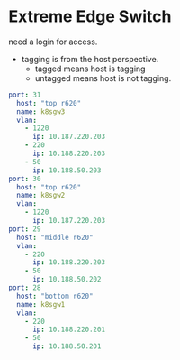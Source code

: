 # Extreme Edge Switch

need a login for access.

- tagging is from the host perspective.
  - tagged means host is tagging
  - untagged means host is not tagging.

```yaml
port: 31
  host: "top r620"
  name: k8sgw3
  vlan: 
    - 1220
      ip: 10.187.220.203
    - 220
      ip: 10.188.220.203
    - 50
      ip: 10.188.50.203
port: 30
  host: "top r620"
  name: k8sgw2
  vlan: 
    - 1220
      ip: 10.187.220.203
port: 29
  host: "middle r620"
  vlan: 
    - 220
      ip: 10.188.220.203
    - 50
      ip: 10.188.50.202
port: 28
  host: "bottom r620"
  name: k8sgw1
  vlan: 
    - 220
      ip: 10.188.220.201
    - 50
      ip: 10.188.50.201

```
